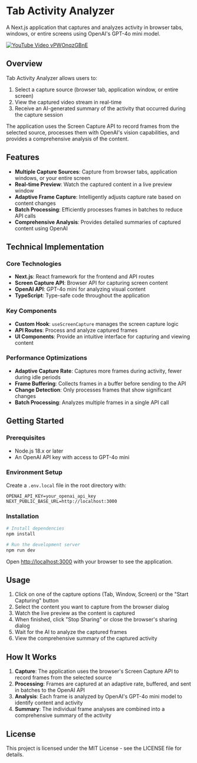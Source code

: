 # Tab Activity Analyzer

A Next.js application that captures and analyzes activity in browser tabs, windows, or entire screens using OpenAI's GPT-4o mini model.

[![YouTube Video vPWOnqzGBnE](https://utfs.io/f/nGnSqDveMsqxsX10H2Vzcn2ZISXo7uLb4sxJiMEfrV5gDThd)](https://www.youtube.com/watch?v=vPWOnqzGBnE)

## Overview

Tab Activity Analyzer allows users to:

1. Select a capture source (browser tab, application window, or entire screen)
2. View the captured video stream in real-time
3. Receive an AI-generated summary of the activity that occurred during the capture session

The application uses the Screen Capture API to record frames from the selected source, processes them with OpenAI's vision capabilities, and provides a comprehensive analysis of the content.

## Features

- **Multiple Capture Sources**: Capture from browser tabs, application windows, or your entire screen
- **Real-time Preview**: Watch the captured content in a live preview window
- **Adaptive Frame Capture**: Intelligently adjusts capture rate based on content changes
- **Batch Processing**: Efficiently processes frames in batches to reduce API calls
- **Comprehensive Analysis**: Provides detailed summaries of captured content using OpenAI

## Technical Implementation

### Core Technologies

- **Next.js**: React framework for the frontend and API routes
- **Screen Capture API**: Browser API for capturing screen content
- **OpenAI API**: GPT-4o mini for analyzing visual content
- **TypeScript**: Type-safe code throughout the application

### Key Components

- **Custom Hook**: `useScreenCapture` manages the screen capture logic
- **API Routes**: Process and analyze captured frames
- **UI Components**: Provide an intuitive interface for capturing and viewing content

### Performance Optimizations

- **Adaptive Capture Rate**: Captures more frames during activity, fewer during idle periods
- **Frame Buffering**: Collects frames in a buffer before sending to the API
- **Change Detection**: Only processes frames that show significant changes
- **Batch Processing**: Analyzes multiple frames in a single API call

## Getting Started

### Prerequisites

- Node.js 18.x or later
- An OpenAI API key with access to GPT-4o mini

### Environment Setup

Create a `.env.local` file in the root directory with:

```
OPENAI_API_KEY=your_openai_api_key
NEXT_PUBLIC_BASE_URL=http://localhost:3000
```

### Installation

```bash
# Install dependencies
npm install

# Run the development server
npm run dev
```

Open [http://localhost:3000](http://localhost:3000) with your browser to see the application.

## Usage

1. Click on one of the capture options (Tab, Window, Screen) or the "Start Capturing" button
2. Select the content you want to capture from the browser dialog
3. Watch the live preview as the content is captured
4. When finished, click "Stop Sharing" or close the browser's sharing dialog
5. Wait for the AI to analyze the captured frames
6. View the comprehensive summary of the captured activity

## How It Works

1. **Capture**: The application uses the browser's Screen Capture API to record frames from the selected source
2. **Processing**: Frames are captured at an adaptive rate, buffered, and sent in batches to the OpenAI API
3. **Analysis**: Each frame is analyzed by OpenAI's GPT-4o mini model to identify content and activity
4. **Summary**: The individual frame analyses are combined into a comprehensive summary of the activity

## License

This project is licensed under the MIT License - see the LICENSE file for details.
